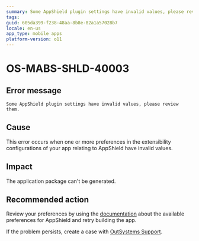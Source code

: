 ```yaml
---
summary: Some AppShield plugin settings have invalid values, please review them.
tags:
guid: 605da399-f238-48aa-8b8e-82a1a57028b7
locale: en-us
app_type: mobile apps
platform-version: o11
---
```


# OS-MABS-SHLD-40003

## Error message

`Some AppShield plugin settings have invalid values, please review them.`

## Cause

This error occurs when one or more preferences in the extensibility configurations of your app relating to AppShield have invalid values.

## Impact

The application package can't be generated.

## Recommended action

Review your preferences by using the [documentation](https://success.outsystems.com/Documentation/11/Delivering_Mobile_Apps/Harden_the_protection_of_mobile_apps_with_AppShield#configuration-reference) about the available preferences for AppShield and retry building the app.

If the problem persists, create a case with [OutSystems Support](https://www.outsystems.com/support/portal/open-support-case?ErrorCode=OS-MABS-SHLD-40003).
